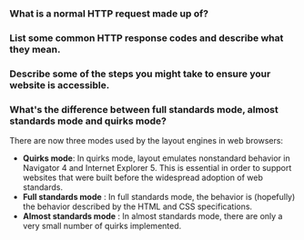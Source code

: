 ### What is a normal HTTP request made up of?
### List some common HTTP response codes and describe what they mean.
### Describe some of the steps you might take to ensure your website is accessible.
### What's the difference between full standards mode, almost standards mode and quirks mode?
There are now three modes used by the layout engines in web browsers:
- **Quirks mode**: In quirks mode, layout emulates nonstandard behavior in Navigator 4 and Internet Explorer 5. This is essential in order to support websites that were built before the widespread adoption of web standards. 
- **Full standards mode** : In full standards mode, the behavior is (hopefully) the behavior described by the HTML and CSS specifications. 
- **Almost standards mode** : In almost standards mode, there are only a very small number of quirks implemented.
